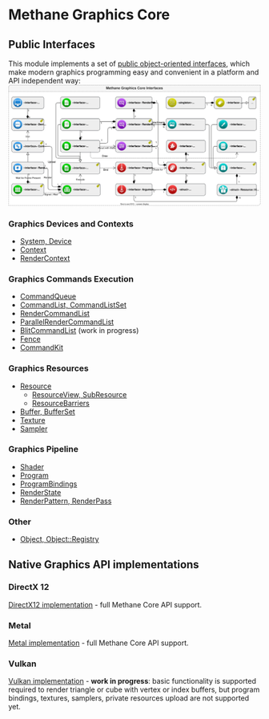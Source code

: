 # Methane Graphics Core

## Public Interfaces

This module implements a set of [public object-oriented interfaces](Include/Methane/Graphics),
which make modern graphics programming easy and convenient in a platform and API independent way:
![Graphics Core Interfaces](../../../Docs/Diagrams/MethaneKit_GraphicsCore_Interfaces.svg)

### Graphics Devices and Contexts

- [System, Device](Include/Methane/Graphics/Device.h)
- [Context](Include/Methane/Graphics/Context.h)
- [RenderContext](Include/Methane/Graphics/RenderContext.h)

### Graphics Commands Execution

- [CommandQueue](Include/Methane/Graphics/CommandQueue.h)
- [CommandList, CommandListSet](Include/Methane/Graphics/CommandList.h)
- [RenderCommandList](Include/Methane/Graphics/RenderCommandList.h)
- [ParallelRenderCommandList](Include/Methane/Graphics/ParallelRenderCommandList.h)
- [BlitCommandList](Include/Methane/Graphics/BlitCommandList.h) (work in progress)
- [Fence](Include/Methane/Graphics/Fence.h)
- [CommandKit](Include/Methane/Graphics/CommandKit.h)

### Graphics Resources

- [Resource](Include/Methane/Graphics/Resource.h)
  - [ResourceView, SubResource](Include/Methane/Graphics/ResourceView.h)
  - [ResourceBarriers](Include/Methane/Graphics/ResourceBarriers.h)
- [Buffer, BufferSet](Include/Methane/Graphics/Buffer.h)
- [Texture](Include/Methane/Graphics/Texture.h)
- [Sampler](Include/Methane/Graphics/Sampler.h)

### Graphics Pipeline

- [Shader](Include/Methane/Graphics/Shader.h)
- [Program](Include/Methane/Graphics/Program.h)
- [ProgramBindings](Include/Methane/Graphics/ProgramBindings.h)
- [RenderState](Include/Methane/Graphics/RenderState.h)
- [RenderPattern, RenderPass](Include/Methane/Graphics/RenderPass.h)

### Other
- [Object, Object::Registry](Include/Methane/Graphics/Object.h)

## Native Graphics API implementations

### DirectX 12

[DirectX12 implementation](Sources/Methane/Graphics/DirectX12) - full Methane Core API support.

### Metal

[Metal implementation](Sources/Methane/Graphics/Metal) - full Methane Core API support.

### Vulkan

[Vulkan implementation](Sources/Methane/Graphics/Vulkan) - **work in progress**:
basic functionality is supported required to render triangle or cube with vertex or index buffers,
but program bindings, textures, samplers, private resources upload are not supported yet.